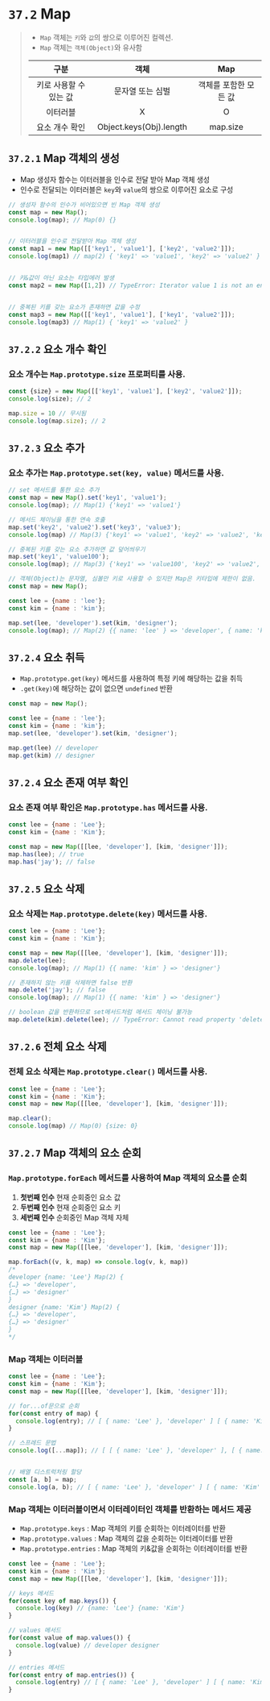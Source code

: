 # `37.2` Map
> - `Map` 객체는 `키`와 `값`의 쌍으로 이루어진 컬렉션.
> - `Map` 객체는 `객체(Object)`와 유사함
> 
> | 구분 | 객체 | Map |
> |:---:|:---:|:---:|
> 키로  사용할 수 있는 값 | 문자열 또는 심벌 | 객체를 포함한 모든 값 |
> 이터러블 | X | O |
> 요소 개수 확인 | Object.keys(Obj).length | map.size |
>

## `37.2.1` Map 객체의 생성
- Map 생성자 함수는 이터러블을 인수로 전달 받아 Map 객체 생성
- 인수로 전달되는 이터러블은 `key`와 `value`의 쌍으로 이루어진 요소로 구성

``` js
// 생성자 함수의 인수가 비어있으면 빈 Map 객체 생성
const map = new Map();
console.log(map); // Map(0) {}


// 이터러블을 인수로 전달받아 Map 객체 생성
const map1 = new Map([['key1', 'value1'], ['key2', 'value2']]);
console.log(map1) // map(2) { 'key1' => 'value1', 'key2' => 'value2' }


// 키&값이 아닌 요소는 타입에러 발생
const map2 = new Map([1,2]) // TypeError: Iterator value 1 is not an entry object


// 중복된 키를 갖는 요소가 존재하면 값을 수정
const map3 = new Map([['key1', 'value1'], ['key1', 'value2']]);
console.log(map3) // Map(1) { 'key1' => 'value2' }
```

## `37.2.2` 요소 개수 확인
### 요소 개수는 `Map.prototype.size` 프로퍼티를 사용.

  ``` js
  const {size} = new Map([['key1', 'value1'], ['key2', 'value2']]);
  console.log(size); // 2

  map.size = 10 // 무시됨
  console.log(map.size); // 2
  ```

## `37.2.3` 요소 추가
###  요소 추가는 `Map.prototype.set(key, value)` 메서드를 사용.
  
``` js
// set 메서드를 통한 요소 추가
const map = new Map().set('key1', 'value1');
console.log(map); // Map(1) {'key1' => 'value1'}

// 메서드 체이닝을 통한 연속 호출
map.set('key2', 'value2').set('key3', 'value3');
console.log(map) // Map(3) {'key1' => 'value1', 'key2' => 'value2', 'key3' => 'value3'}

// 중복된 키를 갖는 요소 추가하면 값 덮어씌우기
map.set('key1', 'value100');
console.log(map); // Map(3) {'key1' => 'value100', 'key2' => 'value2', 'key3' => 'value3'}

// 객체(Object)는 문자열, 심볼만 키로 사용할 수 있지만 Map은 키타입에 제한이 없음.
const map = new Map();

const lee = {name : 'lee'};
const kim = {name : 'kim'};

map.set(lee, 'developer').set(kim, 'designer');
console.log(map); // Map(2) {{ name: 'lee' } => 'developer', { name: 'kim' } => 'designer'}
```

## `37.2.4` 요소 취득
- `Map.prototype.get(key)` 메서드를 사용하여 특정 키에 해당하는 값을 취득
- `.get(key)`에 해당하는 값이 없으면 `undefined` 반환
``` js
const map = new Map();

const lee = {name : 'lee'};
const kim = {name : 'kim'};
map.set(lee, 'developer').set(kim, 'designer');

map.get(lee) // developer
map.get(kim) // designer
```

## `37.2.4` 요소 존재 여부 확인
### 요소 존재 여부 확인은 `Map.prototype.has` 메서드를 사용.
``` js
const lee = {name : 'Lee'};
const kim = {name : 'Kim'};

const map = new Map([[lee, 'developer'], [kim, 'designer']]);
map.has(lee); // true
map.has('jay'); // false
```

## `37.2.5` 요소 삭제
### 요소 삭제는 `Map.prototype.delete(key)` 메서드를 사용.
``` js
const lee = {name : 'Lee'};
const kim = {name : 'Kim'};

const map = new Map([[lee, 'developer'], [kim, 'designer']]);
map.delete(lee);
console.log(map); // Map(1) {{ name: 'kim' } => 'designer'}

// 존재하지 않는 키를 삭제하면 false 반환
map.delete('jay'); // false
console.log(map); // Map(1) {{ name: 'kim' } => 'designer'}

// boolean 값을 반환하므로 set메서드처럼 메서드 체이닝 불가능
map.delete(kim).delete(lee); // TypeError: Cannot read property 'delete' of false
```

## `37.2.6` 전체 요소 삭제
### 전체 요소 삭제는 `Map.prototype.clear()` 메서드를 사용.
``` js
const lee = {name : 'Lee'};
const kim = {name : 'Kim'};
const map = new Map([[lee, 'developer'], [kim, 'designer']]);

map.clear();
console.log(map) // Map(0) {size: 0}
```

## `37.2.7` Map 객체의 요소 순회
### `Map.prototype.forEach` 메서드를 사용하여 Map 객체의 요소를 순회
1. **첫번째 인수** 현재 순회중인 요소 값
2. **두번째 인수** 현재 순회중인 요소 키
3.  **세번째 인수** 순회중인 Map 객체 자체
``` js
const lee = {name : 'Lee'};
const kim = {name : 'Kim'};
const map = new Map([[lee, 'developer'], [kim, 'designer']]);

map.forEach((v, k, map) => console.log(v, k, map))
/*
developer {name: 'Lee'} Map(2) {
{…} => 'developer',
{…} => 'designer'
}
designer {name: 'Kim'} Map(2) {
{…} => 'developer',
{…} => 'designer'
}
*/
```

### Map 객체는 이터러블
``` js
const lee = {name : 'Lee'};
const kim = {name : 'Kim'};
const map = new Map([[lee, 'developer'], [kim, 'designer']]);

// for...of문으로 순회
for(const entry of map) {
  console.log(entry); // [ { name: 'Lee' }, 'developer' ] [ { name: 'Kim' }, 'designer']
}

// 스프레드 문법
console.log([...map]); // [ [ { name: 'Lee' }, 'developer' ], [ { name: 'Kim' }, 'designer' ] ]


// 배열 디스트럭처링 할당
const [a, b] = map;
console.log(a, b); // [ { name: 'Lee' }, 'developer' ] [ { name: 'Kim' }, 'designer' ]
```

### Map 객체는 이터러블이면서 이터레이터인 객체를 반환하는 메서드 제공
- `Map.prototype.keys` : Map 객체의 키를 순회하는 이터레이터를 반환
- `Map.prototype.values` : Map 객체의 값을 순회하는 이터레이터를 반환
- `Map.prototype.entries` : Map 객체의 키&값을 순회하는 이터레이터를 반환
``` js
const lee = {name : 'Lee'};
const kim = {name : 'Kim'};
const map = new Map([[lee, 'developer'], [kim, 'designer']]);

// keys 메서드
for(const key of map.keys()) {
  console.log(key) // {name: 'Lee'} {name: 'Kim'}
}

// values 메서드
for(const value of map.values()) {
  console.log(value) // developer designer
}

// entries 메서드
for(const entry of map.entries()) {
  console.log(entry) // [ { name: 'Lee' }, 'developer' ] [ { name: 'Kim' }, 'designer' ]
}
```



